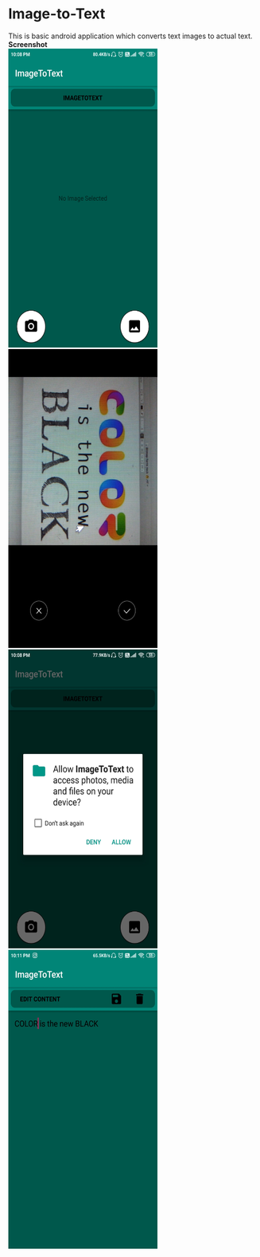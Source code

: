 # Image-to-Text
This is basic android application which converts text images to actual text.<br>
<b>Screenshot</b><br>
<img src="images/ss1.jpeg" height=600 width=300>
<img src="images/ss2.jpeg" height=600 width=300>
<img src="images/ss3.jpeg" height=600 width=300>
<img src="images/ss4.jpeg" height=600 width=300>
